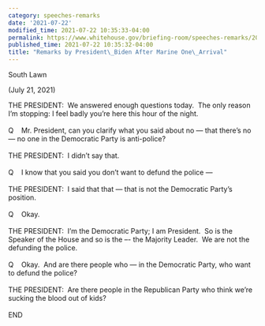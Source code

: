 ```yaml
---
category: speeches-remarks
date: '2021-07-22'
modified_time: 2021-07-22 10:35:33-04:00
permalink: https://www.whitehouse.gov/briefing-room/speeches-remarks/2021/07/22/remarks-by-president-biden-after-marine-one-arrival-4/
published_time: 2021-07-22 10:35:32-04:00
title: "Remarks by President\_Biden After Marine One\_Arrival"
---
```

 
South Lawn

(July 21, 2021)

THE PRESIDENT:  We answered enough questions today.  The only reason I’m
stopping: I feel badly you’re here this hour of the night.  
   
Q    Mr. President, can you clarify what you said about no — that
there’s no — no one in the Democratic Party is anti-police?  
   
THE PRESIDENT:  I didn’t say that.  
   
Q    I know that you said you don’t want to defund the police —  
   
THE PRESIDENT:  I said that that — that is not the Democratic Party’s
position.   
   
Q    Okay.  
   
THE PRESIDENT:  I’m the Democratic Party; I am President.  So is the
Speaker of the House and so is the –- the Majority Leader.  We are not
the defunding the police.  
   
Q    Okay.  And are there people who — in the Democratic Party, who want
to defund the police?  
   
THE PRESIDENT:  Are there people in the Republican Party who think we’re
sucking the blood out of kids?  
   
END
